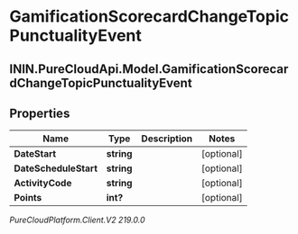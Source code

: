 # GamificationScorecardChangeTopicPunctualityEvent

## ININ.PureCloudApi.Model.GamificationScorecardChangeTopicPunctualityEvent

## Properties

|Name | Type | Description | Notes|
|------------ | ------------- | ------------- | -------------|
| **DateStart** | **string** |  | [optional] |
| **DateScheduleStart** | **string** |  | [optional] |
| **ActivityCode** | **string** |  | [optional] |
| **Points** | **int?** |  | [optional] |



_PureCloudPlatform.Client.V2 219.0.0_

